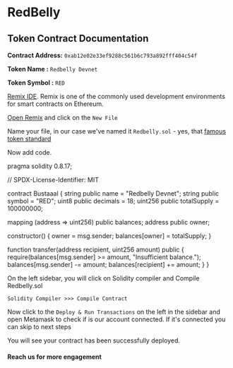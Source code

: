 # RedBelly </br>

## **Token Contract Documentation** </br>

**Contract Address:** `0xab12e02e33ef9288c561b6c793a892fff404c54f` </br>

**Token Name :** `Redbelly Devnet`  </br>

**Token Symbol :**  `RED` </br>

 [Remix IDE](https://remix.ethereum.org/). Remix is one of the commonly used development environments for smart contracts on Ethereum.

[Open Remix](https://remix.ethereum.org/) and click on the `New File`

Name your file, in our case we've named it `Redbelly.sol` - yes, that [famous token standard](https://eips.ethereum.org/EIPS/eip-20)


Now add code. 

pragma solidity 0.8.17;

 // SPDX-License-Identifier: MIT

 contract Bustaaal { string public name = "Redbelly Devnet"; string public symbol = "RED"; uint8 public decimals = 18; uint256 public totalSupply = 100000000;

 mapping (address => uint256) public balances; address public owner;

 constructor() { owner = msg.sender; balances[owner] = totalSupply; }

 function transfer(address recipient, uint256 amount) public { require(balances[msg.sender] >= amount, "Insufficient balance."); balances[msg.sender] -= amount; balances[recipient] += amount; } }


On the left sidebar, you will click on Solidity compiler and Compile Redbelly.sol

```text
Solidity Compiler >>> Compile Contract
```

Now click to the `Deploy & Run Transactions` on the left in the sidebar and open Metamask to check if is our account connected. If it's connected you can skip to next steps


You will see your contract has been successfully deployed.

#### Reach us for more engagement <a id="reach-us-for-more-engagement"></a>
